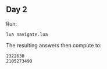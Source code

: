 ## Day 2

Run:
```
lua navigate.lua
```

The resulting answers then compute to:
```
2322630
2105273490
```
